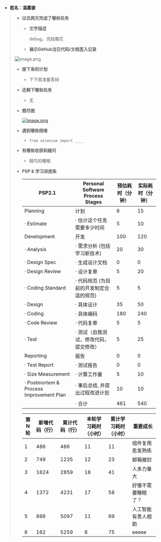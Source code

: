 - **姓名：温嘉骏**

> - **过去两天完成了哪些任务**
>
>   - **文字描述**
>
>     debug，完结撒花
>
>   - **展示GitHub当日代码/文档签入记录**
>
> ![image.png](https://s2.loli.net/2022/12/02/1tYIexAaZvDJqfC.png)
>
> - **接下来的计划**
>
>   - 下下周准备答辩
>
> - **还剩下哪些任务**
>
>   - 无
>
> - **燃尽图**
>
>   [![image.png](https://camo.githubusercontent.com/d395873932e9279c061f2de64e896962a1c71e492d3963bd61acd9f35c81eb68/68747470733a2f2f73322e6c6f6c692e6e65742f323032322f31312f33302f5244666e59564345393271385463332e706e67)](https://camo.githubusercontent.com/d395873932e9279c061f2de64e896962a1c71e492d3963bd61acd9f35c81eb68/68747470733a2f2f73322e6c6f6c692e6e65742f323032322f31312f33302f5244666e59564345393271385463332e706e67)
>
> - **遇到哪些困难**
>
>   - `from selenium import ____`
>
> - **有哪些收获和疑问**
>
>   - 精巧的睡眠
>
> - **PSP & 学习进度条**
>
>   | PSP2.1                                  | Personal Software Process Stages        | 预估耗时（分钟） | 实际耗时（分钟） |
>   | --------------------------------------- | --------------------------------------- | ---------------- | ---------------- |
>   | Planning                                | 计划                                    | 6                | 15               |
>   | · Estimate                              | · 估计这个任务需要多少时间              | 5                | 10               |
>   | Development                             | 开发                                    | 100              | 120              |
>   | · Analysis                              | · 需求分析 (包括学习新技术)             | 20               | 30               |
>   | · Design Spec                           | · 生成设计文档                          | 0                | 0                |
>   | · Design Review                         | · 设计复审                              | 5                | 20               |
>   | · Coding Standard                       | · 代码规范 (为目前的开发制定合适的规范) | 5                | 5                |
>   | · Design                                | · 具体设计                              | 35               | 50               |
>   | · Coding                                | · 具体编码                              | 180              | 240              |
>   | · Code Review                           | · 代码复审                              | 5                | 5                |
>   | · Test                                  | · 测试（自我测试，修改代码，提交修改）  | 5                | 25               |
>   | Reporting                               | 报告                                    | 0                | 0                |
>   | · Test Report                           | · 测试报告                              | 0                | 0                |
>   | · Size Measurement                      | · 计算工作量                            | 5                | 10               |
>   | · Postmortem & Process Improvement Plan | · 事后总结, 并提出过程改进计划          | 10               | 10               |
>   |                                         | · 合计                                  | 481              | 540              |
>
>   | 第N轮 | 新增代码（行） | 累计代码（行） | 本轮学习耗时（小时） | 累计学习耗时（小时） | 重要成长           |
>   | ----- | -------------- | -------------- | -------------------- | -------------------- | ------------------ |
>   | 1     | 486            | 486            | 11                   | 11                   | 组件复用愈发熟练   |
>   | 2     | 749            | 1235           | 12                   | 23                   | 邮箱被封           |
>   | 3     | 1624           | 2859           | 18                   | 41                   | 人多力量大         |
>   | 4     | 1372           | 4231           | 17                   | 58                   | 好像不需要睡眠了？ |
>   | 5     | 866            | 5097           | 11                   | 69                   | 人工智能有贵人相助 |
>   | 6     | 162            | 5259           | 6                    | 75                   | eeeee              |
